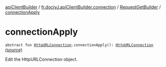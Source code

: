 [apiClientBuilder](../../index.md) / [fr.docjyJ.apiClientBuilder.connection](../index.md) / [RequestGetBuilder](index.md) / [connectionApply](./connection-apply.md)

# connectionApply

`abstract fun `[`HttpURLConnection`](https://docs.oracle.com/javase/6/docs/api/java/net/HttpURLConnection.html)`.connectionApply(): `[`HttpURLConnection`](https://docs.oracle.com/javase/6/docs/api/java/net/HttpURLConnection.html) [(source)](https://github.com/docjyj/apiClientBuilder/tree/master/src/main/kotlin/fr/docjyJ/apiClientBuilder/connection/RequestGetBuilder.kt#L56)

Edit the HttpURLConnection object.

